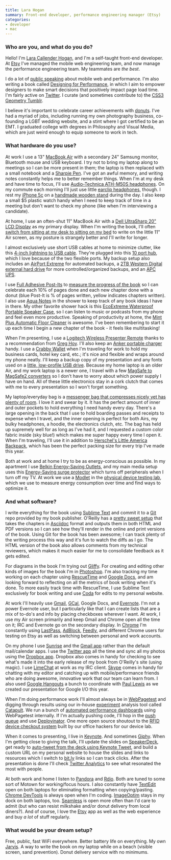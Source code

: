 ```yaml
---
title: Lara Hogan
summary: Front-end developer, performance engineering manager (Etsy)
categories:
- developer
- mac
---
```


### Who are you, and what do you do?

Hello! I'm [Lara Callender Hogan](http://larahogan.me/ "Lara's website."), and I'm a self-taught front-end developer. At [Etsy][] I've managed the mobile web engineering team, and now manage the performance engineering team. My teammates are *the best*.

I do a lot of [public speaking](https://www.youtube.com/watch?v=vG53j60ALIw "A YouTube video of Lara speaking about Etsy's mobile efforts.") about mobile web and performance. I'm also writing a book called [Designing for Performance](http://shop.oreilly.com/product/0636920033578.do "Lara's upcoming book."), in which I aim to empower designers to make smart decisions that positively impact page load time. I'm fairly active on [Twitter](https://twitter.com/laraswanson "Lara's Twitter account."). I curate (and sometimes contribute to) the [CSS3 Geometry Tumblr](http://css3geometrydaily.tumblr.com "Lara's Tumblr site of curated CSS3 geometry.").

I believe it's important to celebrate career achievements with [donuts](http://laraswanson.com/donuts/ "Lara's page about donuts."). I've had a myriad of jobs, including running my own photography business, co-founding a LGBT wedding website, and a stint where I got certified to be an EMT. I graduated college with degrees in Philosophy and Visual Media, which are just weird enough to equip someone to work in tech.

### What hardware do you use?

At work I use a 13" [MacBook Air][macbook-air] with a secondary 24" Samsung monitor, Bluetooth mouse and USB keyboard. I try not to bring my laptop along to meetings so I can be more present in them; the laptop is then replaced with a small notebook and a [Sharpie Pen][fine-point]. I've got an awful memory, and writing notes constantly helps me to better remember things. When I'm at my desk and have time to focus, I'll use [Audio-Technica ATH-M50S headphones][ath-m50s]. On my commute each morning I'll just use little [earclip headphones][shs4700-28], though. I rest my [iPhone 5c][iphone-5c] on a [handmade wooden stand](https://www.etsy.com/listing/96977351/natural-wood-iphone-4-4s-5-stand "A wooden stand for iPhones on Etsy.") during the day. I also keep a small $5 plastic watch handy when I need to keep track of time in a meeting but don't want to check my phone (like when I'm interviewing a candidate).

At home, I use an often-shut 11" MacBook Air with a [Dell UltraSharp 20" LCD Display][ultrasharp-e2009w] as my primary display. When I'm writing the book, I'll often [switch from sitting at my desk to sitting on my bed](http://instagram.com/p/mdUCsFxNGl/ "Lara's photo of her bed computing setup.") to write on the little 11" Air screen, as my posture is strangely better and I'll write for longer.

I almost exclusively use short USB cables at home to minimize clutter, like this [4-inch lightning to USB cable][amazonbasics-4-inch-lightning-cable]. They're plugged into this [10 port hub][usb-2.0-10-port-hub], which I love because of the two flexible ports. My backup setup also includes an [AirPort Extreme][airport-extreme] for automated backups, a [2TB Western Digital external hard drive][elements-desktop] for more controlled/organized backups, and an [APC UPS][back-ups-xs].

I use [Full Adhesive Post-Its][super-sticky-full-adhesive-notes] to [measure the progress of the book](http://instagram.com/p/oa88FqRNKn/ "Lana's photo of her book progress notes.") so I can celebrate each 10% of pages done and each new chapter done with a donut (blue Post-It is % of pages written, yellow indicates chapters written). I also use [Aqua Notes][aqua-notes] in the shower to keep track of any book ideas I have in there. My other favorite shower hack is this [EcoExtreme Waterproof Portable Speaker Case][ecoextreme], so I can listen to music or podcasts from my phone and feel even more productive. Speaking of productivity at home, the [Mint Plus Automatic Floor Cleaner][mint-plus] is awesome. I've been remembering to start it up each time I begin a new chapter of the book - it feels like multitasking!

When I'm presenting, I use a [Logitech Wireless Presenter Remote][wireless-presenter] thanks to a recommendation from [Greg Hoy](https://twitter.com/hoyboy "Greg's Twitter account."). I'll also keep an [Anker portable charger][astro-mini] handy. I use a [Crabby Wallet][crabby-wallet] when I'm traveling for work to hold my business cards, hotel key card, etc.; it's nice and flexible and wraps around my phone neatly. I'll keep a backup copy of my presentation and any fonts used on a [little, low-profile USB drive][cruzer-fit]. Because my home laptop is an older Air, and my work laptop is a newer one, I travel with a few [MagSafe to MagSafe2 converters][magsafe-to-magsafe-2-converter] so I don't have to worry about which power supply I have on hand. All of these little electronics stay in a cork clutch that comes with me to every presentation so I won't forget something.

My laptop/everyday bag is a [messenger bag that compresses nicely yet has plenty of room](https://www.etsy.com/listing/164590618/messenger-bag-laptop-women-light-gray "A light-grey messenger bag on Etsy."). I love it and swear by it. It has the perfect amount of inner and outer pockets to hold everything I need handy every day. There's a large opening in the back that I use to hold boarding passes and receipts to expense when I travel, and the inner opening is perfect for both Airs, my bulky headphones, a hoodie, the electronics clutch, etc. The bag has held up supremely well for as long as I've had it, and I requested a custom color fabric inside (sky blue!) which makes me super happy every time I open it. When I'm traveling, I'll use it in addition to [Herschel's Little America Backpack][little-america-backpack], which has been the perfect packing size for every trip I've made this year.

Both at work and at home I try to be as energy-conscious as possible. In my apartment I use [Belkin Energy-Saving Outlets][conserve-socket], and my main media setup uses this [Energy-Saving surge protector][conserve-socket-energy-saving-outlet] which turns off peripherals when I turn off my TV. At work we use a [Modlet][the-modlet] in the [physical device testing lab](http://codeascraft.com/2013/08/09/mobile-device-lab/ "Lara's post about Etsy's testing lab."), which we use to measure energy consumption over time and find ways to optimize it.

### And what software?

I write everything for the book using [Sublime Text][sublime-text] and commit it to a [Git][] repo provided by my book publisher. O'Reilly has a [pretty sweet setup](https://atlas.oreilly.com "O'Reilly's online publishing system.") that takes the chapters in [Asciidoc][] format and outputs them in both HTML and PDF versions so I can see how they'll render in the online and print versions of the book. Using Git for the book has been awesome; I can track plenty of the writing process this way and it's fun to watch the diffs as I go. The HTML version of the book also allows comments from my technical reviewers, which makes it much easier for me to consolidate feedback as it gets edited.

For diagrams in the book I'm trying out [Gliffy][]. For creating and editing other kinds of images for the book I'm in [Photoshop][]. I'm also tracking my time working on each chapter using [RescueTime][] and [Google Docs][google-docs], and am looking forward to reflecting on all the metrics of book writing when it's done. To more easily track time with RescueTime, I use Sublime Text exclusively for book writing and use [Coda][] for edits to my personal website.

At work I'll heavily use [Gmail][], [GCal][google-calendar], Google Docs, and [Evernote][]. I'm not a power Evernote user, but I particularly like that I can create lists that are a mix of to-do's and info by placing checkboxes wherever I want. At work, I use my Air screen primarily and keep Gmail and Chrome open all the time on it; IRC and Evernote go on the secondary display. In [Chrome][] I'm constantly using [LastPass][], [AdBlock][], [Feedly][], and different Chrome users for testing on Etsy as well as switching between personal and work accounts.

On my phone I use [Sunrise][sunrise-ios] and the [Gmail app][gmail-ios] rather than the default mail/calendar apps. I use the [Twitter app][twitter-ios] all the time and sync all my photos using the [Dropbox app][dropbox-ios]. Dropbox also comes in handy for checking to see what's made it into the early release of my book from O'Reilly's site (using magic). I use [LimeChat][] at work as my IRC client. [Skype][] comes in handy for chatting with my editor and catching up with mobile/performance friends who are doing awesome, innovative work that our team can learn from. I also used [Google Hangouts][google-hangouts] a bunch to coordinate with [Paul Lewis](https://twitter.com/aerotwist "Paul's Twitter account.") as we created our presentation for Google I/O this year.

When I'm doing performance work I'll almost always be in [WebPagetest][webpagetest] and digging through results using our in-house [experiment][feature] analysis tool called [Catapult](http://www.slideshare.net/wilstuckey/managing-experimentation "A presentation about Etsy's experiment system."). We run a bunch of [automated performance dashboards][wpt-script] using WebPagetest internally. If I'm actually pushing code, I'll hop in the [push queue][pushbot] and use [Deployinator][]. One more open source shoutout to the [RFID device checkout system][rfid-checkout-client] built by our office hackers for our device lab.

When it comes to presenting, I live in [Keynote][]. And sometimes [Giphy][]. When I'm getting close to giving the talk, I'll update the slides on [SpeakerDeck](https://speakerdeck.com/lara/ "Lara's SpeakerDeck account."), get ready to [auto-tweet from the deck using Keynote Tweet](http://laraswanson.com/blog/live-tweeting-from-keynote/ "Lara's post about tweeting during a presentation."), and build a custom URL on my personal website to house the slides and links to resources which I switch to [bit.ly][bitly] links so I can track clicks. After the presentation is done I'll check [Twitter Analytics][twitter-analytics] to see what resonated the most with people.

At both work and home I listen to [Pandora][] and [Rdio][]. Both are tuned to some sort of Motown for working/focus hours. I also constantly have [TextEdit][] open on both laptops for eliminating formatting when copying/pasting. [Chrome DevTools][chrome-devtools] is always open when I'm coding. [ImageOptim][] stays in my dock on both laptops, too. [Seamless][] is open more often than I'd care to admit (but who can resist milkshake and/or donut delivery from local diners?). And of course, I love the [Etsy][etsy-ios] app as well as the web experience and buy *a lot* of stuff regularly.

### What would be your dream setup?

Free, public, fast WiFi everywhere. Better battery life on everything. My own [Jarvis](http://ironman.wikia.com/wiki/J.A.R.V.I.S. "The Ironman Wikia entry on J.A.R.V.I.S."). A way to write the book on my laptop while on a beach (visible screen, sand prevention). Donut delivery service with no minimums.

[adblock]: https://getadblock.com/ "A browser extension for blocking ads."
[airport-extreme]: https://en.wikipedia.org/wiki/AirPort_Extreme "A wireless access point."
[amazonbasics-4-inch-lightning-cable]: https://www.amazon.com/AmazonBasics-Apple-Certified-Lightning-Cable/dp/B00NH138F8 "A 4-inch Lightning cable."
[aqua-notes]: https://www.amazon.com/Aqua-Notes-Waterproof-Notepad-Mountable/dp/B003W09LTQ "Waterproof notepads."
[asciidoc]: http://www.methods.co.nz/asciidoc/ "A text file format and software that's easily translated to other formats."
[astro-mini]: https://www.amazon.com/3200mAh-Lipstick-Sized-Portable-External-Technology/dp/B00EETOTWS "A portable external battery pack."
[ath-m50s]: https://www.amazon.com/Audio-Technica-ATH-M50S-Professional-Monitor-Headphones/dp/B004ZG9TMA "Over-the-ear headphones."
[back-ups-xs]: https://www.apc.com/resource/include/techspec_index.cfm?base_sku=BX1000G "A UPS unit."
[bitly]: https://bitly.com/ "A link shortening and tracking service."
[chrome-devtools]: https://developer.chrome.com/devtools "Web developer tools built into Chrome."
[chrome]: https://www.google.com/intl/en/chrome/browser/ "A WebKit-based browser, where each tab runs in its own thread."
[coda]: https://panic.com/coda/ "A single-window HTML/web tool for the Mac."
[conserve-socket-energy-saving-outlet]: https://www.amazon.com/Belkin-Conserve-Socket-Energy-Saving/dp/B003P2UMQ2 "A power strip that turns off peripherals when you turn off your TV."
[conserve-socket]: https://www.belkin.com/us/F7C009-Belkin/p/P-F7C009/ "An energy-saving power outlet."
[crabby-wallet]: https://www.crabbygear.com/products/crabby-wallet-black "A wallet."
[cruzer-fit]: https://www.amazon.com/SanDisk-Cruzer-Low-Profile-Drive-SDCZ33-016G-B35/dp/B005FYNSZA "A tiny flash drive."
[deployinator]: https://github.com/etsy/deployinator "Etsy's deploy system."
[dropbox-ios]: https://www.dropbox.com/iphoneapp "An iOS version of the syncing software."
[ecoextreme]: https://gracedigital.com/shop/ecoextreme/ "A waterproof housing for speakers or smartphones."
[elements-desktop]: https://www.wdc.com/en/products/products.aspx?id=260 "An external hard drive."
[etsy-ios]: https://itunes.apple.com/us/app/etsy/id477128284 "A client for the Etsy service."
[etsy]: https://www.etsy.com/ "A doily deployment system."
[evernote]: https://evernote.com/ "Online software for capturing notes."
[feature]: https://github.com/etsy/feature "Etsy's feature flipping library."
[feedly]: https://feedly.com/ "A feed reader."
[fine-point]: https://www.sharpie.com/enus/pages/fine-point-pen.aspx "A pen."
[giphy]: https://giphy.com/ "A GIF searching service."
[git]: https://git-scm.com/ "A version control system."
[gliffy]: https://www.gliffy.com/ "Web-based software for creating flowcharts and similar."
[gmail-ios]: https://itunes.apple.com/us/app/gmail-email-from-google/id422689480 "A client for the email service."
[gmail]: https://mail.google.com/mail/ "Web-based email."
[google-calendar]: https://en.wikipedia.org/wiki/Google_Calendar "A web-based calendar client."
[google-docs]: https://en.wikipedia.org/wiki/Google_Docs "A web-based office suite."
[google-hangouts]: https://hangouts.google.com/ "A voice, video and text chat service."
[imageoptim]: https://imageoptim.com/ "A Mac GUI wrapper for image optimising tools."
[iphone-5c]: https://en.wikipedia.org/wiki/IPhone_5C "An iOS smartphone."
[keynote]: https://www.apple.com/keynote/ "Presentation software for the Mac."
[lastpass]: https://lastpass.com/ "A password manager."
[limechat]: http://limechat.net/mac/ "An IRC client for the Mac."
[little-america-backpack]: https://www.amazon.com/Herschel-Supply-Co-Little-America/dp/B00838TCGO/ "A backpack."
[macbook-air]: https://www.apple.com/macbook-air/ "A very thin laptop."
[magsafe-to-magsafe-2-converter]: https://www.amazon.com/MagSafe-to-2-Converter/dp/B008ALAHA4 "A MagSafe to MagSafe 2 converter."
[mint-plus]: https://www.amazon.com/gp/product/B005O0K3ZS/ "A robotic floor cleaner."
[pandora]: http://www.pandora.com/ "A personalised Internet radio station."
[photoshop]: https://www.adobe.com/products/photoshop.html "A bitmap image editor."
[pushbot]: https://github.com/etsy/PushBot "Etsy's IRC deploy queue bot."
[rdio]: http://www.rdio.com/home/en-us/ "A music streaming service."
[rescuetime]: https://www.rescuetime.com/ "A Web-based time tracking and productivity suite."
[rfid-checkout-client]: https://github.com/etsy/rfid-checkout "A frontend GUI for a check-in/check-out RFID system for Raspberry Pi."
[seamless]: https://www.seamless.com/ "A food delivery service."
[shs4700-28]: https://www.amazon.com/gp/product/B003DKL57G/ "Ear clip headphones."
[skype]: https://www.skype.com/en/ "Voice and video chat software."
[sublime-text]: http://www.sublimetext.com/ "A coder's text editor."
[sunrise-ios]: https://itunes.apple.com/us/app/sunrise-calendrier-google/id599114150 "A client for Google Calendar."
[super-sticky-full-adhesive-notes]: https://www.amazon.com/gp/product/B005GZ2174/ "Sticky notes."
[textedit]: https://support.apple.com/en-us/HT2523 "A text editor included with Mac OS X."
[the-modlet]: http://www.thinkecoinc.com/products/the-modlet/ "A programmable and energy-efficient power socket."
[twitter-analytics]: https://analytics.twitter.com/about "Twitter's analytics system."
[twitter-ios]: https://itunes.apple.com/app/twitter/id333903271 "A Twitter client."
[ultrasharp-e2009w]: https://www.amazon.com/Dell-UltraSharp-E2009W-WideScreen-LCD/dp/B003TU9V0S "A 20 inch LCD monitor."
[usb-2.0-10-port-hub]: https://www.amazon.com/gp/product/B00483WRZ6/ "A 10-port USB hub."
[webpagetest]: https://www.webpagetest.org/ "A service for testing the speed of a website."
[wireless-presenter]: https://www.amazon.com/Kensington-33373-Wireless-Presenter/dp/B000FPIUAW "A wireless presentation controller."
[wpt-script]: https://github.com/etsy/wpt-script "Etsy's scripts for generating WebPagetest tests."
